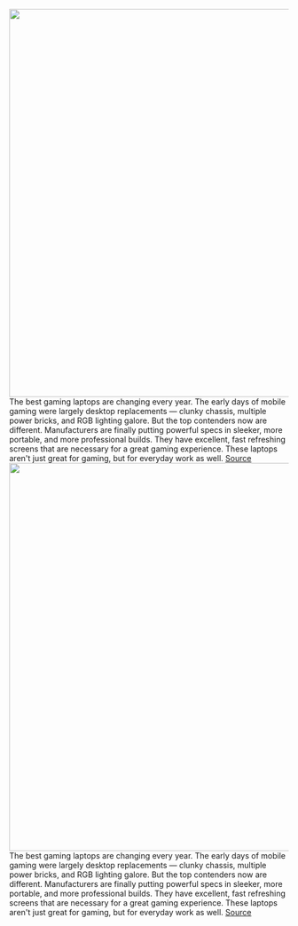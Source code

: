 <img src='https://cdn.vox-cdn.com/thumbor/8G8_xhE6T_DfeX5N_RcKzFWvhqQ=/0x0:2040x1360/1200x675/filters:focal(857x517:1183x843)/cdn.vox-cdn.com/uploads/chorus_image/image/68856651/akrales_210226_4440_0019.5.jpg' width='700px' /><br/>
The best gaming laptops are changing every year. The early days of mobile gaming were largely desktop replacements — clunky chassis, multiple power bricks, and RGB lighting galore. But the top contenders now are different. Manufacturers are finally putting powerful specs in sleeker, more portable, and more professional builds. They have excellent, fast refreshing screens that are necessary for a great gaming experience. These laptops aren't just great for gaming, but for everyday work as well.
<a href='https://www.theverge.com/22295181/best-gaming-laptop'> Source <a/><img src='https://cdn.vox-cdn.com/thumbor/8G8_xhE6T_DfeX5N_RcKzFWvhqQ=/0x0:2040x1360/1200x675/filters:focal(857x517:1183x843)/cdn.vox-cdn.com/uploads/chorus_image/image/68856651/akrales_210226_4440_0019.5.jpg' width='700px' /><br/>
The best gaming laptops are changing every year. The early days of mobile gaming were largely desktop replacements — clunky chassis, multiple power bricks, and RGB lighting galore. But the top contenders now are different. Manufacturers are finally putting powerful specs in sleeker, more portable, and more professional builds. They have excellent, fast refreshing screens that are necessary for a great gaming experience. These laptops aren't just great for gaming, but for everyday work as well.
<a href='https://www.theverge.com/22295181/best-gaming-laptop'> Source <a/>